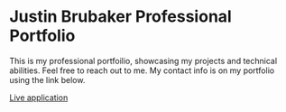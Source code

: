 # Justin Brubaker Professional Portfolio

This is my professional portfoilio, showcasing my projects and technical abilities. Feel free to reach out to me. My contact info is on my portfolio using the link below.
<p><a href="https://justinbrubaker7.github.io/MyPortfolio/">Live application</a></p>
